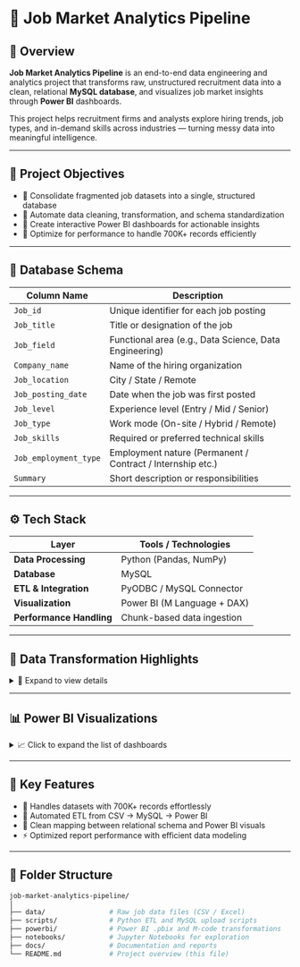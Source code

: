 # 🧩 Job Market Analytics Pipeline

## 📖 Overview
**Job Market Analytics Pipeline** is an end-to-end data engineering and analytics project that transforms raw, unstructured recruitment data into a clean, relational **MySQL database**, and visualizes job market insights through **Power BI** dashboards.  

This project helps recruitment firms and analysts explore hiring trends, job types, and in-demand skills across industries — turning messy data into meaningful intelligence.

---

## 🎯 Project Objectives
- 🔹 Consolidate fragmented job datasets into a single, structured database  
- 🔹 Automate data cleaning, transformation, and schema standardization  
- 🔹 Create interactive Power BI dashboards for actionable insights  
- 🔹 Optimize for performance to handle 700K+ records efficiently  

---

## 🧱 Database Schema
| Column Name | Description |
|--------------|-------------|
| `Job_id` | Unique identifier for each job posting |
| `Job_title` | Title or designation of the job |
| `Job_field` | Functional area (e.g., Data Science, Data Engineering) |
| `Company_name` | Name of the hiring organization |
| `Job_location` | City / State / Remote |
| `Job_posting_date` | Date when the job was first posted |
| `Job_level` | Experience level (Entry / Mid / Senior) |
| `Job_type` | Work mode (On-site / Hybrid / Remote) |
| `Job_skills` | Required or preferred technical skills |
| `Job_employment_type` | Employment nature (Permanent / Contract / Internship etc.) |
| `Summary` | Short description or responsibilities |

---

## ⚙️ Tech Stack
| Layer | Tools / Technologies |
|--------|----------------------|
| **Data Processing** | Python (Pandas, NumPy) |
| **Database** | MySQL |
| **ETL & Integration** | PyODBC / MySQL Connector |
| **Visualization** | Power BI (M Language + DAX) |
| **Performance Handling** | Chunk-based data ingestion |

---

## 🧹 Data Transformation Highlights
<details>
<summary>🔧 Expand to view details</summary>

- 🧩 **Normalization** — Merged and aligned multiple data sources under one schema  
- 🧼 **Cleaning** — Removed duplicates, nulls, and invalid records  
- 🧠 **Categorization (Power BI M-Code)**  
  - Derived `Job_employment_type` from keywords like *full-time*, *contract*, *internship*, etc.  
  - Classified `Job_title` into consistent categories (e.g., *Data Analyst*, *Cloud Engineer*, *Software Engineer*) using Power Query conditional logic  
- ⚙️ **Optimization** — Chunk-based inserts to handle >700,000 rows efficiently in Python  

</details>

---

## 📊 Power BI Visualizations
<details>
<summary>📈 Click to expand the list of dashboards</summary>

1. **Hiring Trends Over Time** → Job postings per year for trend analysis  
2. **Distribution of Job Types** → Breakdown of remote, hybrid, and on-site roles  
3. **Top Job Types per Country & Year** → Regional hiring insights  
4. **Average Number of Companies Hiring Over Time** → Measures market activity  
5. **Top 3 Job Fields by Year** → Identifies high-demand sectors annually  
6. **Most In-Demand Skills** → Visual representation of skill frequency  

</details>

---

## 🚀 Key Features
- 💾 Handles datasets with 700K+ records effortlessly  
- 🧮 Automated ETL from CSV → MySQL → Power BI  
- 🧱 Clean mapping between relational schema and Power BI visuals  
- ⚡ Optimized report performance with efficient data modeling  

---

## 📁 Folder Structure
```bash
job-market-analytics-pipeline/
│
├── data/                # Raw job data files (CSV / Excel)
├── scripts/             # Python ETL and MySQL upload scripts
├── powerbi/             # Power BI .pbix and M-code transformations
├── notebooks/           # Jupyter Notebooks for exploration
├── docs/                # Documentation and reports
└── README.md            # Project overview (this file)

